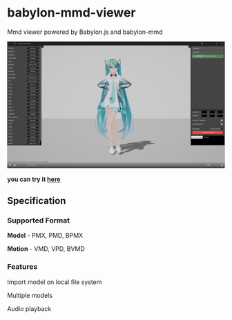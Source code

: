 # babylon-mmd-viewer

Mmd viewer powered by Babylon.js and babylon-mmd

![fig1](./docs/fig1.png)

**you can try it [here](https://noname0310.github.io/babylon-mmd-viewer)**

## Specification

### Supported Format

**Model** -  PMX, PMD, BPMX

**Motion** - VMD, VPD, BVMD

### Features

Import model on local file system

Multiple models

Audio playback
